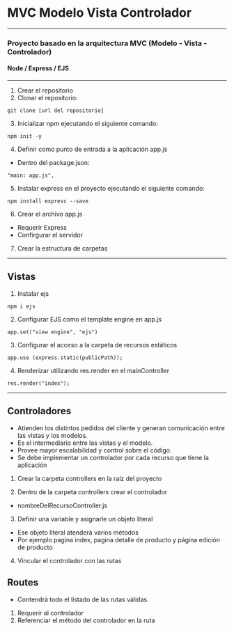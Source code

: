 # MVC Modelo Vista Controlador
---------
### Proyecto basado en la arquitectura MVC (Modelo - Vista - Controlador)

#### Node / Express / EJS
---------

1. Crear el repositorio
2. Clonar el repositorio:

`git clone [url del repositorio]`

3. Inicializar npm ejecutando el siguiente comando:

`npm init -y`

4. Definir como punto de entrada a la aplicación app.js
- Dentro del package.json:

`"main: app.js",`

5. Instalar express en el proyecto ejecutando el siguiente comando:

`npm install express --save`

6. Crear el archivo app.js
- Requerir Express
- Confirgurar el servidor

7. Crear la estructura de carpetas

------
## Vistas

1. Instalar ejs

`npm i ejs`

2. Configurar EJS como el template engine en app.js

`app.set("view engine", "ejs")`

3. Configurar el acceso a la carpeta de recursos estáticos

`app.use (express.static(publicPath));`

4. Renderizar utilizando res.render en el mainController

`res.render("index");`

--------------------

## Controladores

- Atienden los distintos pedidos del cliente y generan comunicación entre las vistas y los modelos.
- Es el intermediario entre las vistas y el modelo.
- Provee mayor escalabilidad y control sobre el código.
- Se debe implementar un controlador por cada recurso que tiene la aplicación

1. Crear la carpeta controllers en la raíz del proyecto

2. Dentro de la carpeta controllers crear el controlador

- nombreDelRecursoController.js

3. Definir una variable y asignarle un objeto literal
- Ese objeto literal atenderá varios métodos
- Por ejemplo pagina index, pagina detalle de producto y página edición de producto

4. Vincular el controlador con las rutas

## Routes

- Contendrá todo el listado de las rutas válidas.

1. Requerir al controlador
2. Referenciar el método del controlador en la ruta

















